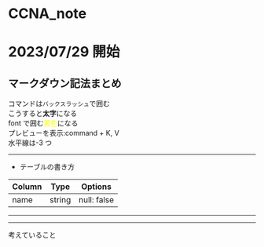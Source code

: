 # CCNA_note

# 2023/07/29 開始

## マークダウン記法まとめ

コマンドは`バックスラッシュ`で囲む  
こうすると**太字**になる  
font で囲む<font color="yellow">黄色</font>になる  
プレビューを表示:command + K, V  
水平線は-3 つ

---

- テーブルの書き方

| Column | Type   | Options     |
| ------ | ------ | ----------- |
| name   | string | null: false |

---

---

考えていること
